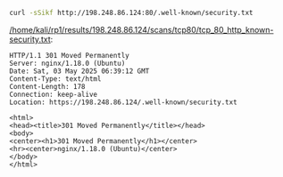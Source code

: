 ```bash
curl -sSikf http://198.248.86.124:80/.well-known/security.txt
```

[/home/kali/rp1/results/198.248.86.124/scans/tcp80/tcp_80_http_known-security.txt](file:///home/kali/rp1/results/198.248.86.124/scans/tcp80/tcp_80_http_known-security.txt):

```
HTTP/1.1 301 Moved Permanently
Server: nginx/1.18.0 (Ubuntu)
Date: Sat, 03 May 2025 06:39:12 GMT
Content-Type: text/html
Content-Length: 178
Connection: keep-alive
Location: https://198.248.86.124/.well-known/security.txt

<html>
<head><title>301 Moved Permanently</title></head>
<body>
<center><h1>301 Moved Permanently</h1></center>
<hr><center>nginx/1.18.0 (Ubuntu)</center>
</body>
</html>

```
